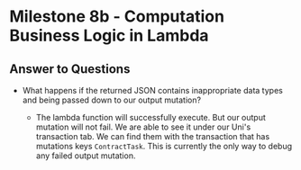 # Milestone 8b - Computation Business Logic in Lambda

## Answer to Questions

* What happens if the returned JSON contains inappropriate data types and being passed down to our output mutation?

  * The lambda function will successfully execute. But our output mutation will not fail. We are able to see it under our Uni's transaction tab. We can find them with the transaction that has mutations keys `ContractTask`. This is currently the only way to debug any failed output mutation.